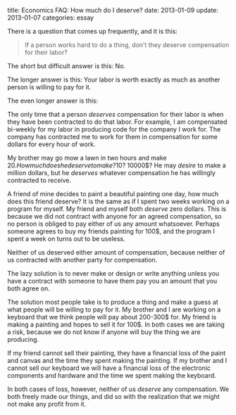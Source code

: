 title: Economics FAQ: How much do I deserve?
date: 2013-01-09
update: 2013-01-07
categories: essay


There is a question that comes up frequently, and it is this:

> If a person works hard to do a thing, don’t they deserve
> compensation for their labor?

The short but difficult answer is this: No.

The longer answer is this: Your labor is worth exactly as much
as another person is willing to pay for it.

The even longer answer is this:

The only time that a person *deserves* compensation for their
labor is when they have been contracted to do that labor. For
example, I am compensated bi-weekly for my labor in producing
code for the company I work for. The company has contracted me
to work for them in compensation for some dollars for every hour
of work.

My brother may go mow a lawn in two hours and make 20$. How much
does he deserve to make? 10$? 10000$? He may *desire* to make a
million dollars, but he *deserves* whatever compensation he has
willingly contracted to receive.

A friend of mine decides to paint a beautiful painting one day,
how much does this friend deserve? It is the same as if I spent
two weeks working on a program for myself. My friend and myself
both *deserve* zero dollars. This is because we did not contract
with anyone for an agreed compensation, so no person is obliged
to pay either of us any amount whatsoever. Perhaps someone agrees
to buy my friends painting for 100$, and the program I spent a
week on turns out to be useless.

Neither of us deserved either amount of compensation, because
neither of us contracted with another party for compensation.

The lazy solution is to never make or design or write anything
unless you have a contract with someone to have them pay you
an amount that you both agree on.

The solution most people take is to produce a thing and make
a guess at what people will be willing to pay for it. My brother
and I are working on a keyboard that we think people will pay
about 200-300$ for. My friend is making a painting and hopes
to sell it for 100$. In both cases we are taking a risk, because
we do not know if anyone will buy the thing we are producing.

If my friend cannot sell their painting, they have a financial
loss of the paint and canvas and the time they spent making
the painting. If my brother and I cannot sell our keyboard we
will have a financial loss of the electronic components and
hardware and the time we spent making the keyboard.

In both cases of loss, however, neither of us *deserve* any
compensation. We both freely made our things, and did so with
the realization that we might not make any profit from it.
